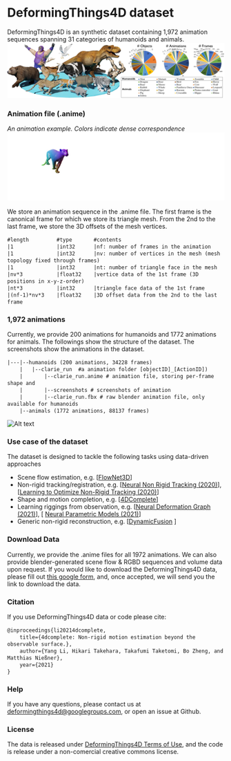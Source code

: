 # DeformingThings4D dataset
DeformingThings4D is an synthetic dataset containing 1,972 animation sequences 
spanning 31 categories of humanoids and animals. 
![Alt text](fig/dataset.jpg?raw=true "Title")

### Animation file (.anime)
*An animation example. Colors indicate dense correspondence*
![Alt text](fig/example.gif)

 
We store an animation sequence in the .anime file.
The first frame is the canonical frame for which we store its triangle mesh.
From the 2nd to the last frame, we store the 3D offsets of the mesh vertices.
```text
#length         #type       #contents
|1              |int32      |nf: number of frames in the animation 
|1              |int32      |nv: number of vertices in the mesh (mesh topology fixed through frames)
|1              |int32      |nt: number of triangle face in the mesh
|nv*3           |float32    |vertice data of the 1st frame (3D positions in x-y-z-order)
|nt*3           |int32      |triangle face data of the 1st frame
|(nf-1)*nv*3    |float32    |3D offset data from the 2nd to the last frame
```

### 1,972 animations
Currently, we provide 200 animations for humanoids and 1772 animations for animals. 
The followings show the structure of the dataset. 
The screenshots show the animations in the dataset.
```text
|---|--humanoids (200 animations, 34228 frames)
    |   |--clarie_run  #a animation folder [objectID]_[ActionID])
    |       |--clarie_run.anime # animation file, storing per-frame shape and
    |       |--screenshots # screenshots of animation
    |       |--clarie_run.fbx # raw blender animation file, only available for humanoids
    |--animals (1772 animations, 88137 frames)
```
![Alt text](fig/wall.gif)


### Use case of the dataset
The dataset is designed to tackle the following tasks using data-driven approaches
* Scene flow estimation, e.g. [[FlowNet3D](https://arxiv.org/abs/1806.01411)]
* Non-rigid tracking/registration, e.g. [[Neural Non Rigid Tracking (2020)](http://niessnerlab.org/projects/bozic2020nnrt.html)],
[[Learning to Optimize Non-Rigid Tracking (2020)](https://niessnerlab.org/projects/li2020learning.html)]
* Shape and motion completion, e.g. [[4DComplete]()]
* Learning riggings from observation, e.g. [[Neural Deformation Graph (2021)](https://aljazbozic.github.io/neural_deformation_graphs/)], [
[Neural Parametric Models (2021)](https://pablopalafox.github.io/npms/)]
* Generic non-rigid reconstruction, e.g. [[DynamicFusion](https://grail.cs.washington.edu/projects/dynamicfusion/) ] 

### Download Data
Currently, we provide the .anime files for all 1972 animations.
We can also provide blender-generated scene flow & RGBD sequences and volume data upon request. 
If you would like to download the DeformingThings4D data, please fill out [this google form], and, once accepted, we will send you the link to download the data.

[this google form]: https://docs.google.com/forms/d/e/1FAIpQLSckMLPBO8HB8gJsIXFQHtYVQaTPTdd-rZQzyr9LIIkHA515Sg/viewform

### Citation

If you use DeformingThings4D data or code please cite:
```
@inproceedings{li20214dcomplete, 
    title={4dcomplete: Non-rigid motion estimation beyond the observable surface.}, 
    author={Yang Li, Hikari Takehara, Takafumi Taketomi, Bo Zheng, and Matthias Nießner},
    year={2021}
}
```

### Help
If you have any questions, please contact us at deformingthings4d@googlegroups.com, or open an issue at Github.	

### License
The data is released under [DeformingThings4D Terms of Use], and the code is release under a non-comercial creative commons license.

[DeformingThings4D Terms of Use]: https://docs.google.com/forms/d/e/1FAIpQLSckMLPBO8HB8gJsIXFQHtYVQaTPTdd-rZQzyr9LIIkHA515Sg/viewform